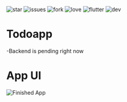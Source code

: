 ![star](https://img.shields.io/github/stars/swaraj961/TodoApp-Flutter) ![issues](https://img.shields.io/github/issues/swaraj961/TodoApp-Flutter) ![fork](https://img.shields.io/github/forks/swaraj961/TodoApp-Flutter) ![love](https://img.shields.io/badge/open%20%20source-%E2%9D%A4-red) ![flutter](https://img.shields.io/badge/Flutter-Framework-blue) ![dev](https://img.shields.io/badge/developed%20by%20-swaraj%20routray-green)
# Todoapp
-Backend is pending right now

# App UI 

![Finished App](https://user-images.githubusercontent.com/43717074/74192925-7b821600-4c7c-11ea-995f-5bd1a9524b9f.jpg)
